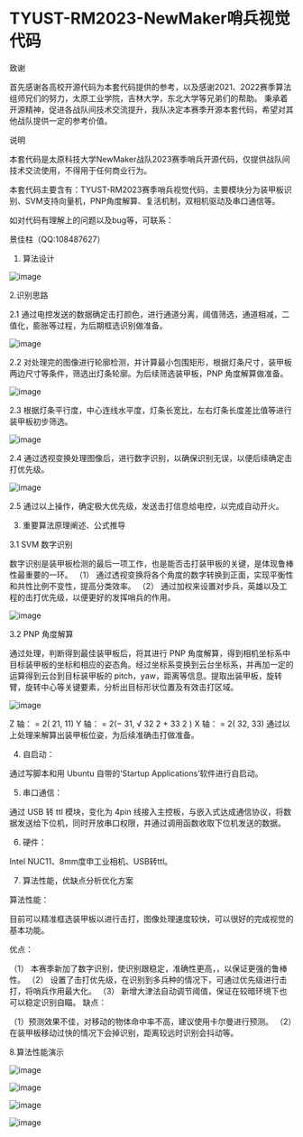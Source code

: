 # TYUST-RM2023-NewMaker哨兵视觉代码

致谢

首先感谢各高校开源代码为本套代码提供的参考，以及感谢2021、2022赛季算法组师兄们的努力，太原工业学院，吉林大学，东北大学等兄弟们的帮助。
秉承着开源精神，促进各战队间技术交流提升，我队决定本赛季开源本套代码，希望对其他战队提供一定的参考价值。

说明

本套代码是太原科技大学NewMaker战队2023赛季哨兵开源代码，仅提供战队间技术交流使用，不得用于任何商业行为。

本套代码主要含有：TYUST-RM2023赛季哨兵视觉代码，主要模块分为装甲板识别、SVM支持向量机，PNP角度解算、复活机制，双相机驱动及串口通信等。

如对代码有理解上的问题以及bug等，可联系：

景佳柱（QQ:108487627）

1. 算法设计


![image](https://github.com/DesperatePencil/TYUST-RM2023-/assets/150637758/2386552c-85fb-42a9-8e1f-836cb3b473e0)
   
2.识别思路

2.1 通过电控发送的数据确定击打颜色，进行通道分离，阈值筛选，通道相减，二值化，膨胀等过程，为后期框选识别做准备。

![image](https://github.com/DesperatePencil/TYUST-RM2023-/assets/150637758/cbe8a4fa-c36a-4d45-a2ee-0239bee3cce0)
 
2.2 对处理完的图像进行轮廓检测，并计算最小包围矩形，根据灯条尺寸，装甲板两边尺寸等条件，筛选出灯条轮廓。为后续筛选装甲板，PNP 角度解算做准备。

![image](https://github.com/DesperatePencil/TYUST-RM2023-/assets/150637758/a3e9e597-e096-4be8-9f6e-97e7a8b9d871)

2.3 根据灯条平行度，中心连线水平度，灯条长宽比，左右灯条长度差比值等进行装甲板初步筛选。

![image](https://github.com/DesperatePencil/TYUST-RM2023-/assets/150637758/70e2edac-4668-4f78-9569-5a1722a0d5f7)

2.4 通过透视变换处理图像后，进行数字识别，以确保识别无误，以便后续确定击打优先级。

![image](https://github.com/DesperatePencil/TYUST-RM2023-/assets/150637758/adca5b03-2340-4dc8-99d5-30df69fb341a)

2.5 通过以上操作，确定极大优先级，发送击打信息给电控，以完成自动开火。





3. 重要算法原理阐述、公式推导

   
3.1 SVM 数字识别


数字识别是装甲板检测的最后一项工作，也是能否击打装甲板的关键，是体现鲁棒性最重要的一环。
（1） 通过透视变换将各个角度的数字转换到正面，实现平衡性和共性比例不变性，提高分类效率。
（2） 通过加权来设置对步兵，英雄以及工程的击打优先级，以便更好的发挥哨兵的作用。


![image](https://github.com/DesperatePencil/TYUST-RM2023-/assets/150637758/45d8b498-7592-4f70-985e-90c4b836722f)



3.2 PNP 角度解算


通过处理，判断得到最佳装甲板后，将其进行 PNP 角度解算，得到相机坐标系中目标装甲板的坐标和相应的姿态角。经过坐标系变换到云台坐标系，并再加一定的
运算得到云台到目标装甲板的 pitch，yaw，距离等信息。提取出装甲板，旋转臂，旋转中心等关键要素，分析出目标形状位置及有效击打区域。


![image](https://github.com/DesperatePencil/TYUST-RM2023-/assets/150637758/ad7b0313-6b1b-4bcd-a5b6-80aa8a3354a1)

Z 轴：
= 2( 21, 11)
Y 轴：
= 2(− 31, √ 32 2 + 33 2 )
X 轴：
= 2( 32, 33)
通过以上处理来解算出装甲板位姿，为后续准确击打做准备。



4. 自启动：

 
通过写脚本和用 Ubuntu 自带的‘Startup Applications’软件进行自启动。



5. 串口通信：

 
通过 USB 转 ttl 模块，变化为 4pin 线接入主控板，与嵌入式达成通信协议，将数据发送给下位机，同时开放串口权限，并通过调用函数收取下位机发送的数据。



6. 硬件：

   
Intel NUC11、8mm度申工业相机、USB转ttl。



7. 算法性能，优缺点分析优化方案
   
算法性能：


目前可以精准框选装甲板以进行击打，图像处理速度较快，可以很好的完成视觉的基本功能。


优点：


（1） 本赛季新加了数字识别，使识别跟稳定，准确性更高，，以保证更强的鲁棒性。
（2） 设置了击打优先级，在识别到多兵种的情况下，可通过优先级进行击打，将哨兵作用最大化。
（3） 新增大津法自动调节阈值，保证在较暗环境下也可以稳定识别自瞄。
缺点：


（1）预测效果不佳，对移动的物体命中率不高，建议使用卡尔曼进行预测。
（2）在装甲板移动过快的情况下会掉识别，距离较远时识别会抖动等。


8.算法性能演示


![image](https://github.com/DesperatePencil/TYUST-RM2023-/assets/150637758/d49dbdf4-3c3f-4740-82e9-123c2fa528d5)

![image](https://github.com/DesperatePencil/TYUST-RM2023-/assets/150637758/148f5bca-c128-40cc-9952-a181be0525f1)

![image](https://github.com/DesperatePencil/TYUST-RM2023-/assets/150637758/c8901f7e-c93c-4725-9276-d6eb10e0ecc7)

![image](https://github.com/DesperatePencil/TYUST-RM2023-/assets/150637758/002c8b0f-8025-43ac-8db6-94b5e9165de1)





